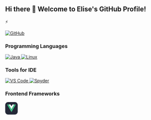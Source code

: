 ## Hi there 👋 Welcome to Elise's GitHub Profile!

⚡

<div class="markdown-heading" dir="auto">
<p dir="auto">
<a href="https://git-scm.com/" rel="nofollow">
<img src="https://camo.githubusercontent.com/dbe4ba9617b5f2b9c3c12682ab9b2c687078af1cd25a2f545461157d8e1e7401/68747470733a2f2f736b696c6c69636f6e732e6465762f69636f6e733f693d676974687562" alt="GitHub" width="40" height="40"
data-canonical-src="https://skillicons.dev/icons?i=github" style="max-width: 100%;">
</a>
</p>
</div>

<div class="markdown-heading" dir="auto">
<h3 class="heading-element" dir="auto">
  <strong>Programming Languages</strong>
</h3>
<p dir="auto">
<a href="https://www.java.com/" rel="nofollow">
<img src="https://camo.githubusercontent.com/9e02c0426b198d80f933ea32f92142c36ce703345e524caa6c7f38fa338aaf9f/68747470733a2f2f736b696c6c69636f6e732e6465762f69636f6e733f693d6a617661" alt="Java" width="40" height="40"
data-canonical-src="https://skillicons.dev/icons?i=java" style="max-width: 100%;">
</a>
<a href="https://www.linux.org/" rel="nofollow">
<img src="https://camo.githubusercontent.com/9de3a0e52bb32397d435c3cd0396f81235fba55ec7bccf5b8202aa1b551e89bf/68747470733a2f2f736b696c6c69636f6e732e6465762f69636f6e733f693d6c696e7578" alt="Linux" width="40" height="40"
data-canonical-src="https://skillicons.dev/icons?i=linux" style="max-width: 100%;">
</a>
</p>
</div>

<div class="markdown-heading" dir="auto">
<h3 class="heading-element" dir="auto">
  <strong>Tools for IDE</strong>
</h3>
<p dir="auto">
<a href="https://code.visualstudio.com/" rel="nofollow">
<img src="https://camo.githubusercontent.com/3083bb2a86bf87e14fd25feb6fa77f609c4ae32d0d50fe87610b4fd612a038cf/68747470733a2f2f736b696c6c69636f6e732e6465762f69636f6e733f693d7673636f6465" alt="VS Code" width="40" height="40"
data-canonical-src="https://skillicons.dev/icons?i=vscode" style="max-width: 100%;">
</a>
<a href="https://www.spyder-ide.org/" rel="nofollow">
<img src="https://raw.githubusercontent.com/spyder-ide/spyder/refs/heads/master/branding/logo/logomark/spyder-logomark.png" alt="Spyder" width="40" height="40"
data-canonical-src="https://skillicons.dev/icons?i=spyder" style="max-width: 100%;">
</a>
</p>
</div>

<div class="markdown-heading" dir="auto">
<h3 class="heading-element" dir="auto">
  <strong>Frontend Frameworks</strong>
</h3>
<p dir="auto">
<a href="https://vuejs.org/)" rel="nofollow">
<img src="https://raw.githubusercontent.com/tandpfun/skill-icons/main/icons/VueJS-Dark.svg" alt="Vue" width="40" height="40"
data-canonical-src="https://skillicons.dev/icons?i=vuejs" style="max-width: 100%;">
</a>
</p>
</div>


<!--
**Elise-Wong/Elise-Wong** is a ✨ _special_ ✨ repository because its `README.md` (this file) appears on your GitHub profile.

Here are some ideas to get you started:

- 🔭 I’m currently working on ...
- 🌱 I’m currently learning ...
- 👯 I’m looking to collaborate on ...
- 🤔 I’m looking for help with ...
- 💬 Ask me about ...
- 📫 How to reach me: ...
- 😄 Pronouns: ...
- ⚡ Fun fact: ...
-->

